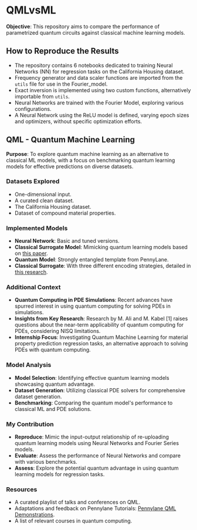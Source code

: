 # QMLvsML

**Objective**: This repository aims to compare the performance of parametrized quantum circuits against classical machine learning models.

## How to Reproduce the Results

- The repository contains 6 notebooks dedicated to training Neural Networks (NN) for regression tasks on the California Housing dataset.
- Frequency generator and data scaler functions are imported from the `utils` file for use in the Fourier_model.
- Exact inversion is implemented using two custom functions, alternatively importable from `utils`.
- Neural Networks are trained with the Fourier Model, exploring various configurations.
- A Neural Network using the ReLU model is defined, varying epoch sizes and optimizers, without specific optimization efforts.

## QML - Quantum Machine Learning

**Purpose**: To explore quantum machine learning as an alternative to classical ML models, with a focus on benchmarking quantum learning models for effective predictions on diverse datasets.

### Datasets Explored

- One-dimensional input.
- A curated clean dataset.
- The California Housing dataset.
- Dataset of compound material properties.

### Implemented Models

- **Neural Network**: Basic and tuned versions.
- **Classical Surrogate Model**: Mimicking quantum learning models based on [this paper](https://arxiv.org/pdf/2206.11740.pdf).
- **Quantum Model**: Strongly entangled template from PennyLane.
- **Classical Surrogate**: With three different encoding strategies, detailed in [this research](https://arxiv.org/pdf/2206.12105.pdf).

### Additional Context

- **Quantum Computing in PDE Simulations**: Recent advances have spurred interest in using quantum computing for solving PDEs in simulations.
- **Insights from Key Research**: Research by M. Ali and M. Kabel [1] raises questions about the near-term applicability of quantum computing for PDEs, considering NISQ limitations.
- **Internship Focus**: Investigating Quantum Machine Learning for material property prediction regression tasks, an alternative approach to solving PDEs with quantum computing.

### Model Analysis

- **Model Selection**: Identifying effective quantum learning models showcasing quantum advantage.
- **Dataset Generation**: Utilizing classical PDE solvers for comprehensive dataset generation.
- **Benchmarking**: Comparing the quantum model's performance to classical ML and PDE solutions.

### My Contribution

- **Reproduce**: Mimic the input-output relationship of re-uploading quantum learning models using Neural Networks and Fourier Series models.
- **Evaluate**: Assess the performance of Neural Networks and compare with various benchmarks.
- **Assess**: Explore the potential quantum advantage in using quantum learning models for regression tasks.

### Resources

- A curated playlist of talks and conferences on QML.
- Adaptations and feedback on Pennylane Tutorials: [Pennylane QML Demonstrations](https://pennylane.ai/qml/demonstrations/quantum-machine-learning).
- A list of relevant courses in quantum computing.
